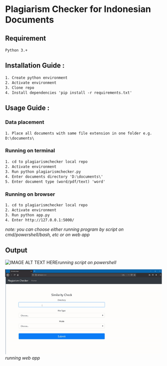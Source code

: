 # Plagiarism Checker for Indonesian Documents

## Requirement
    Python 3.+

## Installation Guide :
    1. Create python environment
    2. Activate environment
    3. Clone repo
    4. Install dependencies 'pip install -r requirements.txt'

## Usage Guide :
### Data placement
    1. Place all documents with same file extension in one folder e.g. D:\documents\

### Running on terminal
    1. cd to plagiarismchecker local repo
    2. Activate environment
    3. Run python plagiarismchecker.py
    4. Enter documents directory 'D:\documents\'
    5. Enter document type (word/pdf/text) 'word'

### Running on browser
    1. cd to plagiarismchecker local repo
    2. Activate environment
    3. Run python app.py
    4. Enter http://127.0.0.1:5000/

*note: you can choose either running program by script on cmd/powershell/bash, etc or on web app*



## Output
![IMAGE ALT TEXT HERE](https://github.com/mdsatria/plagiarismchecker/raw/master/resources/run_terminal.gif)*running script on powershell*

![IMAGE ALT TEXT HERE](https://github.com/mdsatria/plagiarismchecker/raw/master/resources/run_web.gif)*running web app*
